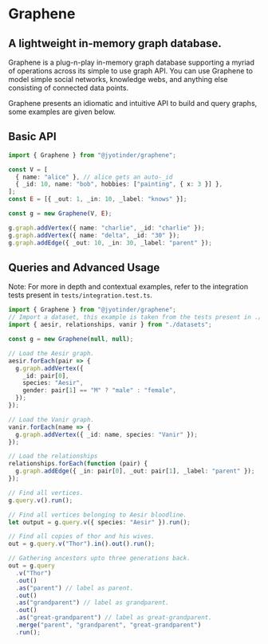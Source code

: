 # Graphene

## A lightweight in-memory graph database.

Graphene is a plug-n-play in-memory graph database supporting a myriad of operations across its simple to use graph API. You can use Graphene to model simple social networks, knowledge webs, and anything else consisting of connected data points.

Graphene presents an idiomatic and intuitive API to build and query graphs, some examples are given below.

## Basic API

```typescript
import { Graphene } from "@jyotinder/graphene";

const V = [
  { name: "alice" }, // alice gets an auto-_id
  { _id: 10, name: "bob", hobbies: ["painting", { x: 3 }] },
];
const E = [{ _out: 1, _in: 10, _label: "knows" }];

const g = new Graphene(V, E);

g.graph.addVertex({ name: "charlie", _id: "charlie" });
g.graph.addVertex({ name: "delta", _id: "30" });
g.graph.addEdge({ _out: 10, _in: 30, _label: "parent" });
```

## Queries and Advanced Usage

Note: For more in depth and contextual examples, refer to the integration tests
present in `tests/integration.test.ts`.

```typescript
import { Graphene } from "@jyotinder/graphene";
// Import a dataset, this example is taken from the tests present in ./tests/
import { aesir, relationships, vanir } from "./datasets";

const g = new Graphene(null, null);

// Load the Aesir graph.
aesir.forEach(pair => {
  g.graph.addVertex({
    _id: pair[0],
    species: "Aesir",
    gender: pair[1] == "M" ? "male" : "female",
  });
});

// Load the Vanir graph.
vanir.forEach(name => {
  g.graph.addVertex({ _id: name, species: "Vanir" });
});

// Load the relationships
relationships.forEach(function (pair) {
  g.graph.addEdge({ _in: pair[0], _out: pair[1], _label: "parent" });
});

// Find all vertices.
g.query.v().run();

// Find all vertices belonging to Aesir bloodline.
let output = g.query.v({ species: "Aesir" }).run();

// Find all copies of thor and his wives.
out = g.query.v("Thor").in().out().run();

// Gathering ancestors upto three generations back.
out = g.query
  .v("Thor")
  .out()
  .as("parent") // label as parent.
  .out()
  .as("grandparent") // label as grandparent.
  .out()
  .as("great-grandparent") // label as great-grandparent.
  .merge("parent", "grandparent", "great-grandparent")
  .run();
```
